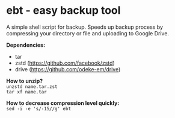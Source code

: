 # ebt - easy backup tool
A simple shell script for backup. Speeds up backup process by compressing your directory or file and uploading to Google Drive.</br>

**Dependencies:**
- tar
- zstd (https://github.com/facebook/zstd)
- drive (https://github.com/odeke-em/drive)

**How to unzip?**</br>
```unzstd name.tar.zst```</br>
```tar xf name.tar``` 

**How to decrease compression level quickly:**</br>
```sed -i -e 's/-15//g' ebt```
